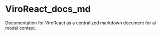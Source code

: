 # ViroReact_docs_md
Documentation for ViroReact as a centralized markdown document for ai model context.
